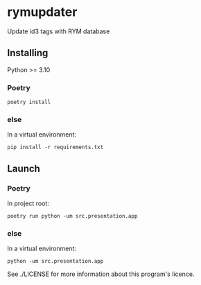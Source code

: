 # rymupdater
Update id3 tags with RYM database

## Installing
Python >= 3.10

### Poetry
```commandline
poetry install
```
### else
In a virtual environment:
```commandline
pip install -r requirements.txt
```

## Launch

### Poetry
In project root:
```commandline
poetry run python -um src.presentation.app 
```
### else
In a virtual environment:
```commandline
python -um src.presentation.app
```
See ./LICENSE for more information about this program's licence.
